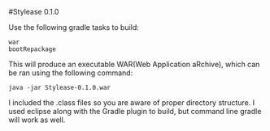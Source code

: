 #Stylease 0.1.0

Use the following gradle tasks to build:

	war
	bootRepackage
	
This will produce an executable WAR(Web Application aRchive),
which can be ran using the following command:

	java -jar Stylease-0.1.0.war
	
I included the .class files so you are aware of proper 
directory structure. I used eclipse along with the Gradle
plugin to build, but command line gradle will work as well.

